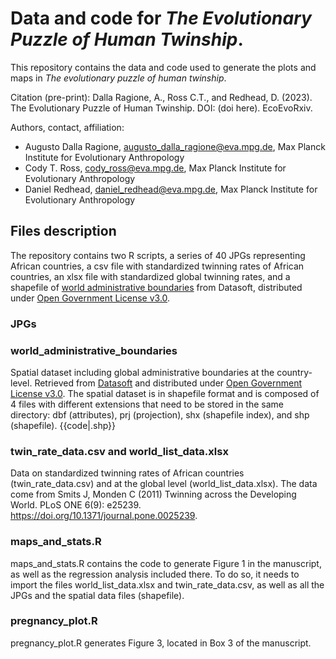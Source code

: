 # Data and code for *The Evolutionary Puzzle of Human Twinship*.

This repository contains the data and code used to generate the plots and maps in *The evolutionary puzzle of human twinship*.

Citation (pre-print): Dalla Ragione, A., Ross C.T., and Redhead, D. (2023). The Evolutionary Puzzle of Human Twinship. DOI: (doi here). EcoEvoRxiv.

Authors, contact, affiliation:
- Augusto Dalla Ragione, augusto_dalla_ragione@eva.mpg.de, Max Planck Institute for Evolutionary Anthropology
- Cody T. Ross, cody_ross@eva.mpg.de, Max Planck Institute for Evolutionary Anthropology
- Daniel Redhead, daniel_redhead@eva.mpg.de, Max Planck Institute for Evolutionary Anthropology

## Files description

The repository contains two R scripts, a series of 40 JPGs representing African countries, a csv file with standardized twinning rates of African countries, an xlsx file with standardized global twinning rates, and a shapefile of [world administrative boundaries](https://public.opendatasoft.com/explore/dataset/world-administrative-boundaries/information/) from Datasoft, distributed under [Open Government License v3.0](https://www.nationalarchives.gov.uk/doc/open-government-licence/version/3/).

### JPGs

### world_administrative_boundaries

Spatial dataset including global administrative boundaries at the country-level. 
Retrieved from [Datasoft](https://public.opendatasoft.com/explore/dataset/world-administrative-boundaries/information/) and distributed under [Open Government License v3.0](https://www.nationalarchives.gov.uk/doc/open-government-licence/version/3/).
The spatial dataset is in shapefile format and is composed of 4 files with different extensions that need to be stored in the same directory: dbf (attributes), prj (projection), shx (shapefile index), and shp (shapefile).
{{code|.shp}}

### twin_rate_data.csv and world_list_data.xlsx

Data on standardized twinning rates of African countries (twin_rate_data.csv) and at the global level (world_list_data.xlsx).
The data come from Smits J, Monden C (2011) Twinning across the Developing World. PLoS ONE 6(9): e25239. https://doi.org/10.1371/journal.pone.0025239. 

### maps_and_stats.R

maps_and_stats.R contains the code to generate Figure 1 in the manuscript, as well as the regression analysis included there.
To do so, it needs to import the files world_list_data.xlsx and twin_rate_data.csv, as well as all the JPGs and the spatial data files (shapefile). 

### pregnancy_plot.R

pregnancy_plot.R generates Figure 3, located in Box 3 of the manuscript.




